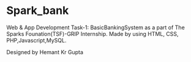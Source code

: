 # Spark_bank
Web & App Development Task-1: BasicBankingSystem as a part of The Sparks Founation(TSF)-GRIP Internship. Made by using HTML, CSS, PHP,Javascript,MySQL.

Designed by Hemant Kr Gupta
